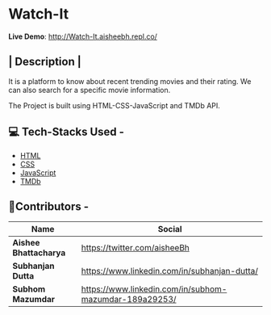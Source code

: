 # Watch-It


**Live Demo**: <http://Watch-It.aisheebh.repl.co/>


| Description |
-----------
It is a platform to know about recent trending movies and their rating. We can also search for a specific movie information.

The Project is built using HTML-CSS-JavaScript and TMDb API.

💻  Tech-Stacks Used -
---------------------

- [HTML]()
- [CSS]()
- [JavaScript]()
- [TMDb]()

🙋**Contributors -**
-----------------

| Name                               | Social                                                 |
| ---------------------------------- | ------------------------------------------------------------ |
| **Aishee Bhattacharya**         | <https://twitter.com/aisheeBh> |
| **Subhanjan Dutta**         | <https://www.linkedin.com/in/subhanjan-dutta/> |
| **Subhom Mazumdar**         | <https://www.linkedin.com/in/subhom-mazumdar-189a29253/> |
